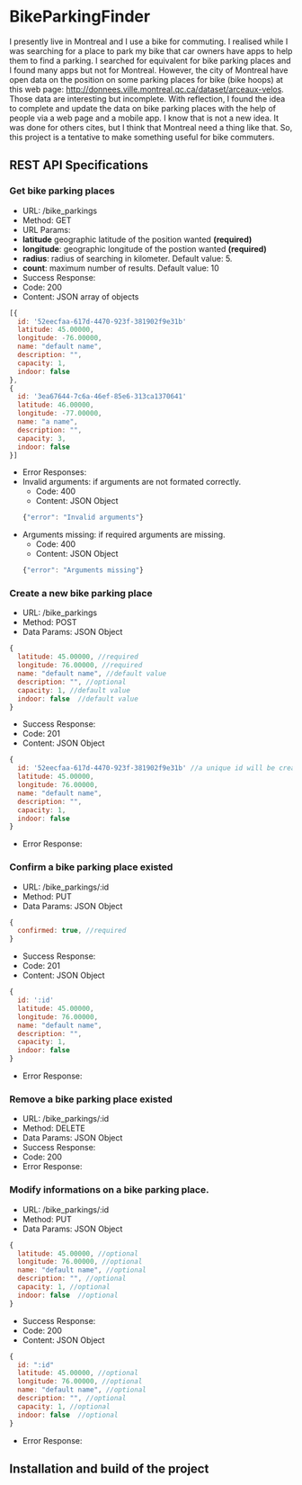 # BikeParkingFinder

I presently live in Montreal and I use a bike for commuting. I realised while I was searching for a place to park my bike that car owners have apps to help them to find a parking. I searched for equivalent for bike parking places and I found many apps but not for Montreal. However, the city of Montreal have open data on the position on some parking places for bike (bike hoops) at this web page: http://donnees.ville.montreal.qc.ca/dataset/arceaux-velos. Those data are interesting but incomplete. With reflection, I found the idea to complete and update the data on bike parking places with the help of people via a web page and a mobile app. I know that is not a new idea. It was done for others cites, but I think that Montreal need a thing like that. So, this project is a tentative to make something useful for bike commuters.

## REST API Specifications

### Get bike parking places
* URL: /bike_parkings
* Method: GET
* URL Params:
 * **latitude** geographic latitude of the position wanted **(required)**
 * **longitude**: geographic longitude of the postion wanted **(required)**
 * **radius**: radius of searching in kilometer. Default value: 5.
 * **count**: maximum number of results. Default value: 10
* Success Response:
 * Code: 200
 * Content: JSON array of objects
 ```javascript
 [{
   id: '52eecfaa-617d-4470-923f-381902f9e31b'
   latitude: 45.00000,
   longitude: -76.00000,
   name: "default name",
   description: "",
   capacity: 1,   
   indoor: false  
 },
 {
   id: '3ea67644-7c6a-46ef-85e6-313ca1370641'
   latitude: 46.00000,
   longitude: -77.00000,
   name: "a name",
   description: "",
   capacity: 3,
   indoor: false  
 }]
 ```

* Error Responses:
 * Invalid arguments: if arguments are not formated correctly.
   * Code: 400
   * Content: JSON Object
   ```javascript
   {"error": "Invalid arguments"}
   ```
 * Arguments missing: if required arguments are missing.
   * Code: 400
   * Content: JSON Object
   ```javascript
   {"error": "Arguments missing"}
   ```   

### Create a new bike parking place
* URL: /bike_parkings
* Method: POST
* Data Params: JSON Object
```javascript
{
  latitude: 45.00000, //required
  longitude: 76.00000, //required
  name: "default name", //default value
  description: "", //optional
  capacity: 1, //default value
  indoor: false  //default value
}
```
* Success Response:
 * Code: 201
 * Content: JSON Object
 ```javascript
 {
   id: '52eecfaa-617d-4470-923f-381902f9e31b' //a unique id will be create
   latitude: 45.00000,
   longitude: 76.00000,
   name: "default name",
   description: "",
   capacity: 1,
   indoor: false  
 }
 ```
* Error Response:

### Confirm a bike parking place existed
* URL: /bike_parkings/:id
* Method: PUT
* Data Params: JSON Object
```javascript
{
  confirmed: true, //required
}
```
* Success Response:
 * Code: 201
 * Content: JSON Object
 ```javascript
 {
   id: ':id'
   latitude: 45.00000,
   longitude: 76.00000,
   name: "default name",
   description: "",
   capacity: 1,
   indoor: false  
 }
 ```
* Error Response:

### Remove a bike parking place existed
* URL: /bike_parkings/:id
* Method: DELETE
* Data Params: JSON Object
* Success Response:
 * Code: 200
* Error Response:

### Modify informations on a bike parking place.
* URL: /bike_parkings/:id
* Method: PUT
* Data Params: JSON Object
```javascript
{
  latitude: 45.00000, //optional
  longitude: 76.00000, //optional
  name: "default name", //optional
  description: "", //optional
  capacity: 1, //optional
  indoor: false  //optional
}
```
* Success Response:
 * Code: 200
 * Content: JSON Object
 ```javascript
 {
   id: ":id"
   latitude: 45.00000, //optional
   longitude: 76.00000, //optional
   name: "default name", //optional
   description: "", //optional
   capacity: 1, //optional
   indoor: false  //optional
 }
 ```
* Error Response:

## Installation and build of the project
